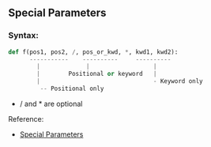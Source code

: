 
## Special Parameters

### Syntax:

```py
def f(pos1, pos2, /, pos_or_kwd, *, kwd1, kwd2):
      -----------    ----------     ----------
        |             |                  |
        |        Positional or keyword   |
        |                                - Keyword only
         -- Positional only
```

- / and * are optional

Reference:

- [Special Parameters](https://docs.python.org/3/tutorial/controlflow.html#special-parameters)
